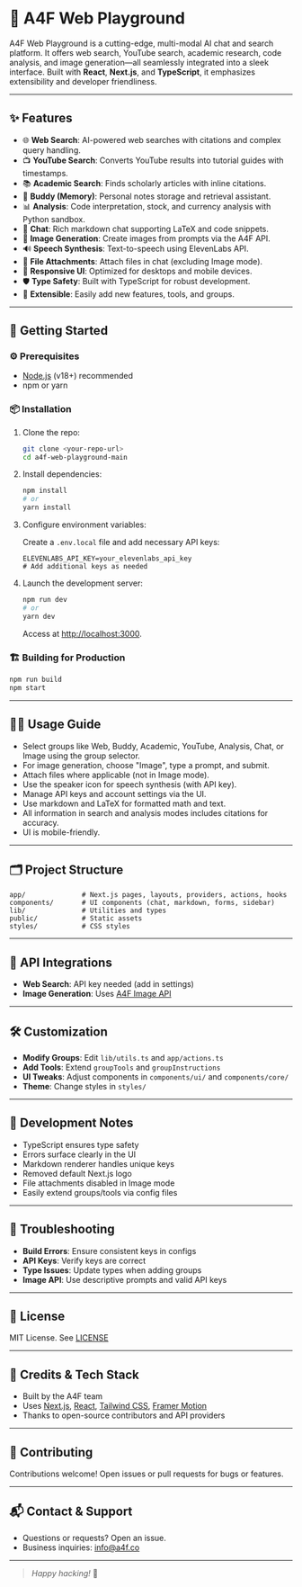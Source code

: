 # 🚀 A4F Web Playground

A4F Web Playground is a cutting-edge, multi-modal AI chat and search platform. It offers web search, YouTube search, academic research, code analysis, and image generation—all seamlessly integrated into a sleek interface. Built with **React**, **Next.js**, and **TypeScript**, it emphasizes extensibility and developer friendliness.

---

## ✨ Features

- 🌐 **Web Search**: AI-powered web searches with citations and complex query handling.
- 📺 **YouTube Search**: Converts YouTube results into tutorial guides with timestamps.
- 📚 **Academic Search**: Finds scholarly articles with inline citations.
- 🧠 **Buddy (Memory)**: Personal notes storage and retrieval assistant.
- 📊 **Analysis**: Code interpretation, stock, and currency analysis with Python sandbox.
- 💬 **Chat**: Rich markdown chat supporting LaTeX and code snippets.
- 🎨 **Image Generation**: Create images from prompts via the A4F API.
- 🔊 **Speech Synthesis**: Text-to-speech using ElevenLabs API.
- 📎 **File Attachments**: Attach files in chat (excluding Image mode).
- 📱 **Responsive UI**: Optimized for desktops and mobile devices.
- 🛡️ **Type Safety**: Built with TypeScript for robust development.
- 🧩 **Extensible**: Easily add new features, tools, and groups.

---

## 🏁 Getting Started

### ⚙️ Prerequisites

- [Node.js](https://nodejs.org/) (v18+) recommended
- npm or yarn

### 📦 Installation

1. Clone the repo:

   ```bash
   git clone <your-repo-url>
   cd a4f-web-playground-main
   ```

2. Install dependencies:

   ```bash
   npm install
   # or
   yarn install
   ```

3. Configure environment variables:

   Create a `.env.local` file and add necessary API keys:

   ```env
   ELEVENLABS_API_KEY=your_elevenlabs_api_key
   # Add additional keys as needed
   ```

4. Launch the development server:

   ```bash
   npm run dev
   # or
   yarn dev
   ```

   Access at [http://localhost:3000](http://localhost:3000).

### 🏗️ Building for Production

```bash
npm run build
npm start
```

---

## 🧑‍💻 Usage Guide

- Select groups like Web, Buddy, Academic, YouTube, Analysis, Chat, or Image using the group selector.
- For image generation, choose "Image", type a prompt, and submit.
- Attach files where applicable (not in Image mode).
- Use the speaker icon for speech synthesis (with API key).
- Manage API keys and account settings via the UI.
- Use markdown and LaTeX for formatted math and text.
- All information in search and analysis modes includes citations for accuracy.
- UI is mobile-friendly.

---

## 🗂️ Project Structure

```
app/              # Next.js pages, layouts, providers, actions, hooks
components/       # UI components (chat, markdown, forms, sidebar)
lib/              # Utilities and types
public/           # Static assets
styles/           # CSS styles
```

---

## 🔌 API Integrations

- **Web Search**: API key needed (add in settings)
- **Image Generation**: Uses [A4F Image API](https://api.a4f.co/v1/images/generations)

---

## 🛠️ Customization

- **Modify Groups**: Edit `lib/utils.ts` and `app/actions.ts`
- **Add Tools**: Extend `groupTools` and `groupInstructions`
- **UI Tweaks**: Adjust components in `components/ui/` and `components/core/`
- **Theme**: Change styles in `styles/`

---

## 📝 Development Notes

- TypeScript ensures type safety
- Errors surface clearly in the UI
- Markdown renderer handles unique keys
- Removed default Next.js logo
- File attachments disabled in Image mode
- Easily extend groups/tools via config files

---

## 🐞 Troubleshooting

- **Build Errors**: Ensure consistent keys in configs
- **API Keys**: Verify keys are correct
- **Type Issues**: Update types when adding groups
- **Image API**: Use descriptive prompts and valid API keys

---

## 📄 License

MIT License. See [LICENSE](LICENSE)

---

## 🙏 Credits & Tech Stack

- Built by the A4F team
- Uses [Next.js](https://nextjs.org/), [React](https://react.dev/), [Tailwind CSS](https://tailwindcss.com/), [Framer Motion](https://www.framer.com/motion/)
- Thanks to open-source contributors and API providers

---

## 🤝 Contributing

Contributions welcome! Open issues or pull requests for bugs or features.

---

## 📬 Contact & Support

- Questions or requests? Open an issue.
- Business inquiries: [info@a4f.co](mailto:info@a4f.co)

---

> _Happy hacking!_ 🎉
